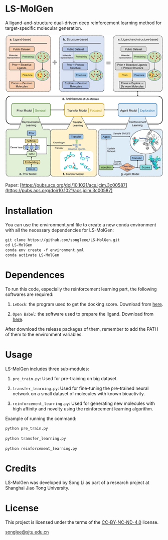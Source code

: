 # LS-MolGen
A ligand-and-structure dual-driven deep reinforcement learning method for target-specific molecular generation.

![image](figure/fig1.jpg)

Paper: [https://pubs.acs.org/doi/10.1021/acs.jcim.3c00587](https://pubs.acs.org/doi/10.1021/acs.jcim.3c00587)

# Installation
You can use the environment.yml file to create a new conda environment with all the necessary dependencies for LS-MolGen:

```
git clone https://github.com/songleee/LS-MolGen.git
cd LS-MolGen
conda env create -f environment.yml
conda activate LS-MolGen
```

# Dependences
To run this code, especially the reinforcement learning part, the following softwares are required:

1. `LeDock`: the program used to get the docking score. Download from [here](http://www.lephar.com/download.htm).

2. `Open Babel`: the software used to prepare the ligand. Download from [here](https://github.com/openbabel/openbabel/releases).

After download the release packages of them, remember to add the PATH of them to the environment variables.

# Usage
LS-MolGen includes three sub-modules:

1. `pre_train.py`: Used for pre-training on big dataset.

2. `transfer_learning.py`: Used for fine-tuning the pre-trained neural network on a small dataset of molecules with known bioactivity.

3. `reinforcement_learning.py`: Used for generating new molecules with high affinity and novelty using the reinforcement learning algorithm.

Example of running the command:
```
python pre_train.py

python transfer_learning.py

python reinforcement_learning.py
```

# Credits
LS-MolGen was developed by Song Li as part of a research project at Shanghai Jiao Tong University.

# License
This project is licensed under the terms of the [CC-BY-NC-ND-4.0](https://creativecommons.org/licenses/by-nc-nd/4.0/legalcode) license.



songlee@sjtu.edu.cn
